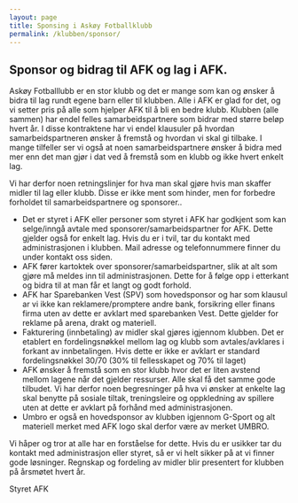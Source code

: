```yaml
---
layout: page
title: Sponsing i Askøy Fotballklubb
permalink: /klubben/sponsor/
---
```


## Sponsor og bidrag til AFK og lag i AFK.

Askøy Fotballlubb er en stor klubb og det er mange som kan og ønsker å bidra til lag rundt egene barn eller til klubben. Alle i AFK er glad for det, og vi setter pris på alle som hjelper AFK til å bli en bedre klubb. 
Klubben (alle sammen) har endel felles samarbeidspartnere som bidrar med større beløp hvert år. I disse kontraktene har vi endel klausuler på hvordan samarbeidspartneren ønsker å fremstå og hvordan vi skal gi tilbake. 
I mange tilfeller ser vi også at noen samarbeidspartnere ønsker å bidra med mer enn det man gjør i dat ved å fremstå som en klubb og ikke hvert enkelt lag.

Vi har derfor noen retningslinjer for hva man skal gjøre hvis man skaffer midler til lag eller klubb. Disse er ikke ment som hinder, men for forbedre forholdet til samarbeidspartnere og sponsorer..

* Det er styret i AFK eller personer som styret i AFK har godkjent som kan selge/inngå avtale med sponsorer/samarbeidspartner for AFK. Dette gjelder også for enkelt lag. Hvis du er i tvil, tar du kontakt med administrasjonen i klubben. Mail adresse og telefonnummere finner du under kontakt oss siden.
* AFK fører kartoktek over sponsorer/samarbeidspartner, slik at alt som gjøre må meldes inn til administrasjonen. Dette for å følge opp i etterkant og bidra til at man får et langt og godt forhold.
* AFK har Sparebanken Vest (SPV) som hovedsponsor og har som klausul ar vi ikke kan reklamere/promptere andre bank, forsikring eller finans firma uten av dette er avklart med sparebanken Vest. Dette gjelder for reklame på arena, drakt og materiell.
* Fakturering (innbetaling) av midler skal gjøres igjennom klubben. Det er etablert en fordelingsnøkkel mellom lag og klubb som avtales/avklares i forkant av innbetalingen. Hvis dette er ikke er avklart er standard fordelingsnøkkel 30/70 (30% til fellesskapet og 70% til laget)
* AFK ønsker å fremstå som en stor klubb hvor det er liten avstend mellom lagene når det gjelder ressurser. Alle skal få det samme gode tilbudet. Vi har derfor noen begresninger på hva vi ønsker at enkelte lag skal benytte på sosiale tiltak, treningsleire og oppkledning av spillere uten at dette er avklart på forhånd med administrasjonen.
* Umbro er også en hovedsponsor av klubben igjennom G-Sport og alt materiell merket med AFK logo skal derfor være av merket UMBRO.

Vi håper og tror at alle har en forståelse for dette. Hvis du er usikker tar du kontakt med administrasjon eller styret, så er vi helt sikker på at vi finner gode løsninger. Regnskap og fordeling av midler blir presentert for klubben på årsmøtet hvert år.


Styret AFK




 


